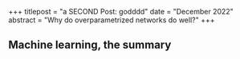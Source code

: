 +++
titlepost = "a SECOND Post: godddd"
date = "December 2022"
abstract = "Why do overparametrized networks do well?"
+++

## Machine learning, the summary
